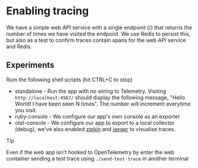 # Enabling tracing

We have a simple web API service with a single endpoint (/) that returns the number of times we have visited the endpoint. We use Redis to persist this, but also as a test to confirm traces contain spans for the web API service and Redis.

## Experiments

Rum the following shell scripts (hit CTRL+C to stop)

- standalone - Run the app with no wiring to Telemetry. Visiting `http://localhost:4567/` should display the following message, "Hello World! I have been seen N times". The number will increment everytime you visit.
- ruby-console - We configure our app's own console as an exporter
- otel-console - We configure our app to export to a local collector (debug), we've also enabled [zipkin](https://zipkin.io/) and [jaeger](https://www.jaegertracing.io/docs/2.10/getting-started/) to visualise traces.

> [!TIP]
> Even if the web app isn't hooked to OpenTelemetry by enter the web container sending a test trace using `./send-test-trace` in another terminal
